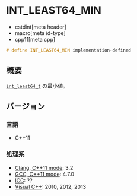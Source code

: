 # INT_LEAST64_MIN
* cstdint[meta header]
* macro[meta id-type]
* cpp11[meta cpp]

```cpp
# define INT_LEAST64_MIN implementation-defined
```

## 概要
[`int_least64_t`](int_least64_t.md) の最小値。

## バージョン
### 言語
- C++11

### 処理系
- [Clang, C++11 mode](/implementation.md#clang): 3.2
- [GCC, C++11 mode](/implementation.md#gcc): 4.7.0
- [ICC](/implementation.md#icc): ??
- [Visual C++](/implementation.md#visual_cpp): 2010, 2012, 2013
